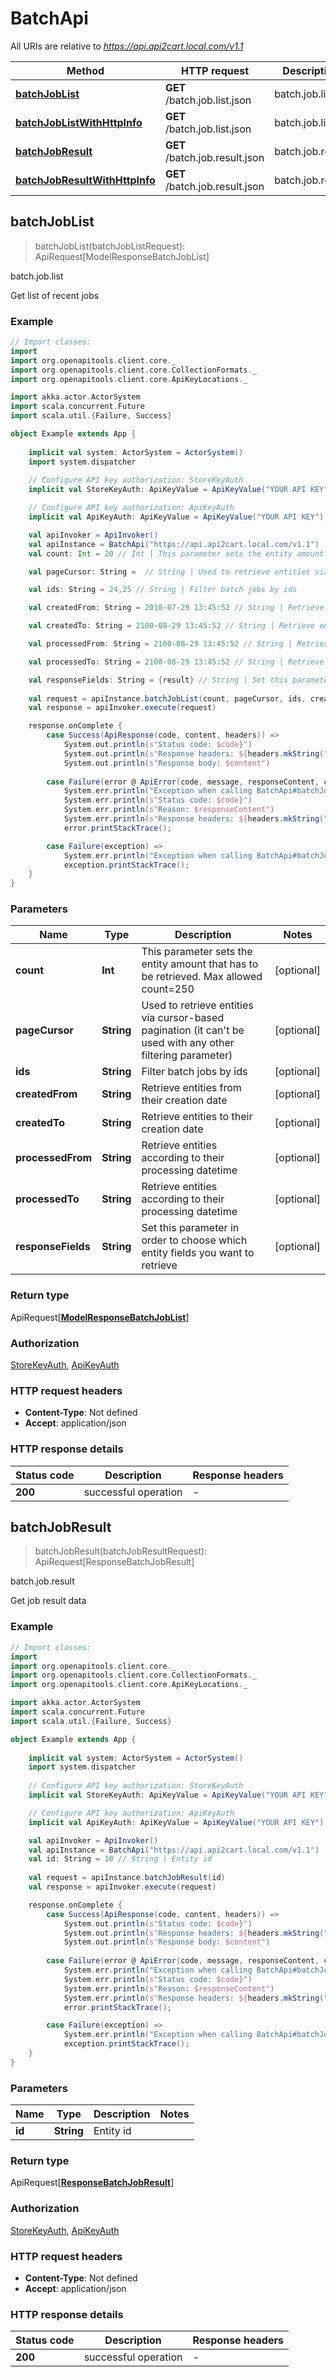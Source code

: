 # BatchApi

All URIs are relative to *https://api.api2cart.local.com/v1.1*

Method | HTTP request | Description
------------- | ------------- | -------------
[**batchJobList**](BatchApi.md#batchJobList) | **GET** /batch.job.list.json | batch.job.list
[**batchJobListWithHttpInfo**](BatchApi.md#batchJobListWithHttpInfo) | **GET** /batch.job.list.json | batch.job.list
[**batchJobResult**](BatchApi.md#batchJobResult) | **GET** /batch.job.result.json | batch.job.result
[**batchJobResultWithHttpInfo**](BatchApi.md#batchJobResultWithHttpInfo) | **GET** /batch.job.result.json | batch.job.result



## batchJobList

> batchJobList(batchJobListRequest): ApiRequest[ModelResponseBatchJobList]

batch.job.list

Get list of recent jobs

### Example

```scala
// Import classes:
import 
import org.openapitools.client.core._
import org.openapitools.client.core.CollectionFormats._
import org.openapitools.client.core.ApiKeyLocations._

import akka.actor.ActorSystem
import scala.concurrent.Future
import scala.util.{Failure, Success}

object Example extends App {
    
    implicit val system: ActorSystem = ActorSystem()
    import system.dispatcher
    
    // Configure API key authorization: StoreKeyAuth
    implicit val StoreKeyAuth: ApiKeyValue = ApiKeyValue("YOUR API KEY")

    // Configure API key authorization: ApiKeyAuth
    implicit val ApiKeyAuth: ApiKeyValue = ApiKeyValue("YOUR API KEY")

    val apiInvoker = ApiInvoker()
    val apiInstance = BatchApi("https://api.api2cart.local.com/v1.1")
    val count: Int = 20 // Int | This parameter sets the entity amount that has to be retrieved. Max allowed count=250

    val pageCursor: String =  // String | Used to retrieve entities via cursor-based pagination (it can't be used with any other filtering parameter)

    val ids: String = 24,25 // String | Filter batch jobs by ids

    val createdFrom: String = 2010-07-29 13:45:52 // String | Retrieve entities from their creation date

    val createdTo: String = 2100-08-29 13:45:52 // String | Retrieve entities to their creation date

    val processedFrom: String = 2100-08-29 13:45:52 // String | Retrieve entities according to their processing datetime

    val processedTo: String = 2100-08-29 13:45:52 // String | Retrieve entities according to their processing datetime

    val responseFields: String = {result} // String | Set this parameter in order to choose which entity fields you want to retrieve
    
    val request = apiInstance.batchJobList(count, pageCursor, ids, createdFrom, createdTo, processedFrom, processedTo, responseFields)
    val response = apiInvoker.execute(request)

    response.onComplete {
        case Success(ApiResponse(code, content, headers)) =>
            System.out.println(s"Status code: $code}")
            System.out.println(s"Response headers: ${headers.mkString(", ")}")
            System.out.println(s"Response body: $content")
        
        case Failure(error @ ApiError(code, message, responseContent, cause, headers)) =>
            System.err.println("Exception when calling BatchApi#batchJobList")
            System.err.println(s"Status code: $code}")
            System.err.println(s"Reason: $responseContent")
            System.err.println(s"Response headers: ${headers.mkString(", ")}")
            error.printStackTrace();

        case Failure(exception) => 
            System.err.println("Exception when calling BatchApi#batchJobList")
            exception.printStackTrace();
    }
}
```

### Parameters


Name | Type | Description  | Notes
------------- | ------------- | ------------- | -------------
 **count** | **Int**| This parameter sets the entity amount that has to be retrieved. Max allowed count&#x3D;250 | [optional]
 **pageCursor** | **String**| Used to retrieve entities via cursor-based pagination (it can&#39;t be used with any other filtering parameter) | [optional]
 **ids** | **String**| Filter batch jobs by ids | [optional]
 **createdFrom** | **String**| Retrieve entities from their creation date | [optional]
 **createdTo** | **String**| Retrieve entities to their creation date | [optional]
 **processedFrom** | **String**| Retrieve entities according to their processing datetime | [optional]
 **processedTo** | **String**| Retrieve entities according to their processing datetime | [optional]
 **responseFields** | **String**| Set this parameter in order to choose which entity fields you want to retrieve | [optional]

### Return type

ApiRequest[[**ModelResponseBatchJobList**](ModelResponseBatchJobList.md)]


### Authorization

[StoreKeyAuth](../README.md#StoreKeyAuth), [ApiKeyAuth](../README.md#ApiKeyAuth)

### HTTP request headers

- **Content-Type**: Not defined
- **Accept**: application/json

### HTTP response details
| Status code | Description | Response headers |
|-------------|-------------|------------------|
| **200** | successful operation |  -  |


## batchJobResult

> batchJobResult(batchJobResultRequest): ApiRequest[ResponseBatchJobResult]

batch.job.result

Get job result data

### Example

```scala
// Import classes:
import 
import org.openapitools.client.core._
import org.openapitools.client.core.CollectionFormats._
import org.openapitools.client.core.ApiKeyLocations._

import akka.actor.ActorSystem
import scala.concurrent.Future
import scala.util.{Failure, Success}

object Example extends App {
    
    implicit val system: ActorSystem = ActorSystem()
    import system.dispatcher
    
    // Configure API key authorization: StoreKeyAuth
    implicit val StoreKeyAuth: ApiKeyValue = ApiKeyValue("YOUR API KEY")

    // Configure API key authorization: ApiKeyAuth
    implicit val ApiKeyAuth: ApiKeyValue = ApiKeyValue("YOUR API KEY")

    val apiInvoker = ApiInvoker()
    val apiInstance = BatchApi("https://api.api2cart.local.com/v1.1")
    val id: String = 10 // String | Entity id
    
    val request = apiInstance.batchJobResult(id)
    val response = apiInvoker.execute(request)

    response.onComplete {
        case Success(ApiResponse(code, content, headers)) =>
            System.out.println(s"Status code: $code}")
            System.out.println(s"Response headers: ${headers.mkString(", ")}")
            System.out.println(s"Response body: $content")
        
        case Failure(error @ ApiError(code, message, responseContent, cause, headers)) =>
            System.err.println("Exception when calling BatchApi#batchJobResult")
            System.err.println(s"Status code: $code}")
            System.err.println(s"Reason: $responseContent")
            System.err.println(s"Response headers: ${headers.mkString(", ")}")
            error.printStackTrace();

        case Failure(exception) => 
            System.err.println("Exception when calling BatchApi#batchJobResult")
            exception.printStackTrace();
    }
}
```

### Parameters


Name | Type | Description  | Notes
------------- | ------------- | ------------- | -------------
 **id** | **String**| Entity id |

### Return type

ApiRequest[[**ResponseBatchJobResult**](ResponseBatchJobResult.md)]


### Authorization

[StoreKeyAuth](../README.md#StoreKeyAuth), [ApiKeyAuth](../README.md#ApiKeyAuth)

### HTTP request headers

- **Content-Type**: Not defined
- **Accept**: application/json

### HTTP response details
| Status code | Description | Response headers |
|-------------|-------------|------------------|
| **200** | successful operation |  -  |

